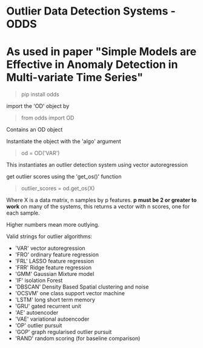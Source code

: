 # Outlier Data Detection Systems - ODDS

# As used in paper "Simple Models are Effective in Anomaly Detection in Multi-variate Time Series"

> pip install odds

import the 'OD' object by


> from odds import OD

Contains an OD object

Instantiate the object with the 'algo' argument

> od = OD('VAR')

This instantiates an outlier detection system using vector autoregression

get outlier scores using the 'get_os()' function

> outlier_scores = od.get_os(X)

Where X is a data matrix, n samples by p features. **p must be 2 or greater to work**
on many of the systems, this returns a vector with n scores, one for each sample.

Higher numbers mean more outlying.


Valid strings for outlier algorithms:

- 'VAR' vector autoregression
- 'FRO' ordinary feature regression
- 'FRL' LASSO feature regression
- 'FRR' Ridge feature regression
- 'GMM' Gaussian Mixture model
- 'IF' isolation Forest
- 'DBSCAN' Density Based Spatial clustering and noise
- 'OCSVM' one class support vector machine
- 'LSTM' long short term memory
- 'GRU' gated recurrent unit
- 'AE' autoencoder
- 'VAE' variational autoencoder
- 'OP' outlier pursuit
- 'GOP' graph regularised outlier pursuit
- 'RAND' random scoring (for baseline comparison)
